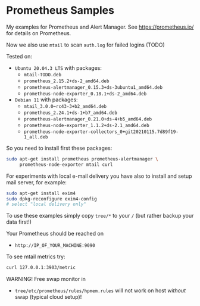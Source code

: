 # Prometheus Samples

My examples for Prometheus and Alert Manager.
See https://prometheus.io/ for details on Prometheus.

Now we also use `mtail` to scan `auth.log` for failed logins
(TODO)

Tested on:

- `Ubuntu 20.04.3 LTS` with packages:
   - `mtail-TODO.deb`
   - `prometheus_2.15.2+ds-2_amd64.deb`
   - `prometheus-alertmanager_0.15.3+ds-3ubuntu1_amd64.deb`
   - `prometheus-node-exporter_0.18.1+ds-2_amd64.deb`
- `Debian 11` with packages:
  - `mtail_3.0.0~rc43-3+b2_amd64.deb`
  - `prometheus_2.24.1+ds-1+b7_amd64.deb`
  - `prometheus-alertmanager_0.21.0+ds-4+b5_amd64.deb`
  - `prometheus-node-exporter_1.1.2+ds-2.1_amd64.deb`
  - `prometheus-node-exporter-collectors_0+git20210115.7d89f19-1_all.deb`
   
So you need to install first these packages:
```bash
sudo apt-get install prometheus prometheus-alertmanager \
     prometheus-node-exporter mtail curl
```
For experiments with local e-mail delivery you have also to 
install and setup mail server, for example:
```bash
sudo apt-get install exim4
sudo dpkg-reconfigure exim4-config
# select "local delivery only"
```


To use these examples simply copy `tree/*` to your `/` (but rather
backup your data first!)

Your Prometheus should be reached on
- `http://IP_OF_YOUR_MACHINE:9090`

To see mtail metrics try:
```bash
curl 127.0.0.1:3903/metric
```

WARNING! Free swap monitor in 
- `tree/etc/prometheus/rules/hpmem.rules`
will not work on host *without* swap (typical cloud setup)!



